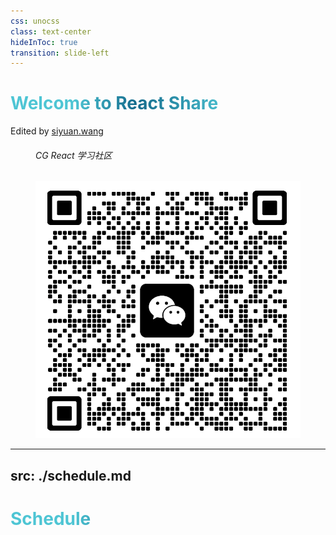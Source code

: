 ```yaml
---
css: unocss
class: text-center
hideInToc: true
transition: slide-left
---
```


<h1>
  <span class="font-semibold text-[48px]">
    Welcome to <span class="font-bold text-gradient-red text-[72px]">React</span>
    <mdi-react class="text-[#ef4444] animate-bounce text-[40px] ml-1" /> Share
  </span>
</h1>

Edited by [siyuan.wang](mailto:siyuan.wang@capgemini.com)

<figure class="absolute right-[32px] bottom-[32px] flex flex-col items-center">
  <h6 class="mb-2">CG React 学习社区</h6>
  <img src="/public/images/cg-react-qrcode.png" class="w-[100px] h-[100px]" >
</figure>

<style>
h1 {
  @apply w-auto mx-auto;
  color: transparent !important;
  background-color: #2B90B6;
  background-image: linear-gradient(90deg, #4EC5D4 20%, #146b8c 40%, #4EC5D4 70%, #146b8c 85%);
  background-size: 100%;
  -webkit-background-clip: text;
  -moz-background-clip: text;
  -webkit-text-fill-color: transparent;
  -moz-text-fill-color: transparent;
}
</style>

<!--
大家好，我是王思远，目前是 RKS 项目的前端开发，很高兴能在这儿给大家分享关于 react 相关的培训。

首先，先和大家介绍关于我们这次的培训的目的和计划
-->

---
src: ./schedule.md
---

# Schedule